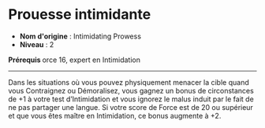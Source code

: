 # Prouesse intimidante

 * **Nom d'origine** : Intimidating Prowess
 * **Niveau** : 2


<p><strong>Prérequis </strong> orce 16, expert en Intimidation</p>
<hr>
<p>Dans les situations où vous pouvez physiquement menacer la cible quand vous Contraignez ou Démoralisez, vous gagnez un bonus de circonstances de +1 à votre test d’Intimidation et vous ignorez le malus induit par le fait de ne pas partager une langue. Si votre score de Force est de 20 ou supérieur et que vous êtes maître en Intimidation, ce bonus augmente à +2.</p>